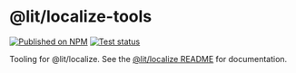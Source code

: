 # @lit/localize-tools

[npm-img]: https://img.shields.io/npm/v/@lit/localize-tools
[npm-href]: https://www.npmjs.com/package/@lit/localize-tools
[test-img]: https://github.com/Polymer/lit-html/workflows/Tests/badge.svg?branch=master
[test-href]: https://github.com/Polymer/lit-html/actions?query=workflow%3ATests+branch%3Amaster+event%3Apush

[![Published on NPM][npm-img]][npm-href]
[![Test status][test-img]][test-href]

Tooling for @lit/localize. See the [@lit/localize
README](https://github.com/Polymer/lit-html/tree/lit-next/packages/localize#readme)
for documentation.
